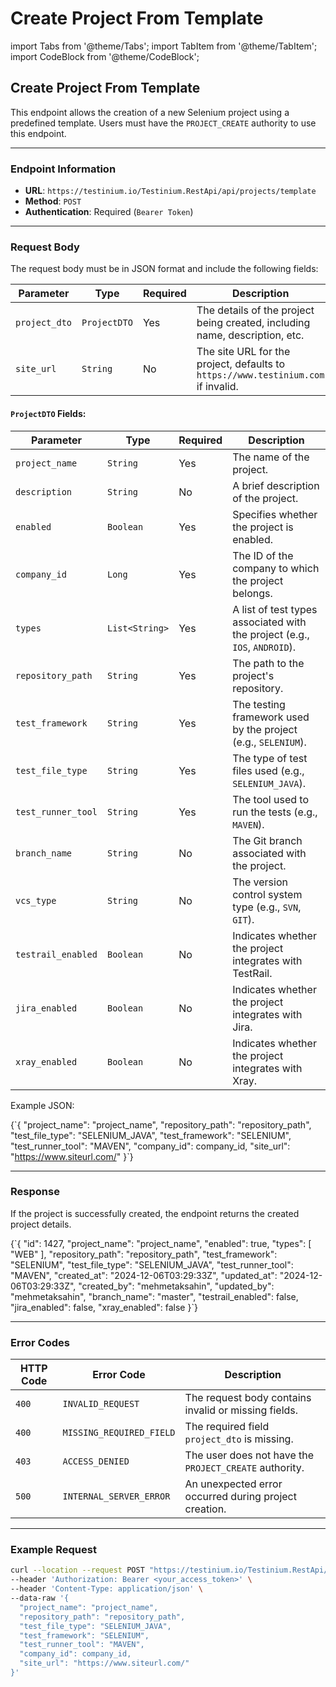 # Create Project From Template

import Tabs from '@theme/Tabs'; import TabItem from '@theme/TabItem'; import CodeBlock from '@theme/CodeBlock';

## Create Project From Template

This endpoint allows the creation of a new Selenium project using a predefined template. Users must have the `PROJECT_CREATE` authority to use this endpoint.

***

### Endpoint Information

* **URL**: `https://testinium.io/Testinium.RestApi/api/projects/template`
* **Method**: `POST`
* **Authentication**: Required (`Bearer Token`)

***

### Request Body

The request body must be in JSON format and include the following fields:

| Parameter     | Type         | Required | Description                                                                       |
| ------------- | ------------ | -------- | --------------------------------------------------------------------------------- |
| `project_dto` | `ProjectDTO` | Yes      | The details of the project being created, including name, description, etc.       |
| `site_url`    | `String`     | No       | The site URL for the project, defaults to `https://www.testinium.com` if invalid. |

#### `ProjectDTO` Fields:

| Parameter          | Type           | Required | Description                                                                |
| ------------------ | -------------- | -------- | -------------------------------------------------------------------------- |
| `project_name`     | `String`       | Yes      | The name of the project.                                                   |
| `description`      | `String`       | No       | A brief description of the project.                                        |
| `enabled`          | `Boolean`      | Yes      | Specifies whether the project is enabled.                                  |
| `company_id`       | `Long`         | Yes      | The ID of the company to which the project belongs.                        |
| `types`            | `List<String>` | Yes      | A list of test types associated with the project (e.g., `IOS`, `ANDROID`). |
| `repository_path`  | `String`       | Yes      | The path to the project's repository.                                      |
| `test_framework`   | `String`       | Yes      | The testing framework used by the project (e.g., `SELENIUM`).              |
| `test_file_type`   | `String`       | Yes      | The type of test files used (e.g., `SELENIUM_JAVA`).                       |
| `test_runner_tool` | `String`       | Yes      | The tool used to run the tests (e.g., `MAVEN`).                            |
| `branch_name`      | `String`       | No       | The Git branch associated with the project.                                |
| `vcs_type`         | `String`       | No       | The version control system type (e.g., `SVN`, `GIT`).                      |
| `testrail_enabled` | `Boolean`      | No       | Indicates whether the project integrates with TestRail.                    |
| `jira_enabled`     | `Boolean`      | No       | Indicates whether the project integrates with Jira.                        |
| `xray_enabled`     | `Boolean`      | No       | Indicates whether the project integrates with Xray.                        |

Example JSON:

{\`{ "project\_name": "project\_name", "repository\_path": "repository\_path", "test\_file\_type": "SELENIUM\_JAVA", "test\_framework": "SELENIUM", "test\_runner\_tool": "MAVEN", "company\_id": company\_id, "site\_url": "https://www.siteurl.com/" }\`}

***

### Response

If the project is successfully created, the endpoint returns the created project details.

{\`{ "id": 1427, "project\_name": "project\_name", "enabled": true, "types": \[ "WEB" ], "repository\_path": "repository\_path", "test\_framework": "SELENIUM", "test\_file\_type": "SELENIUM\_JAVA", "test\_runner\_tool": "MAVEN", "created\_at": "2024-12-06T03:29:33Z", "updated\_at": "2024-12-06T03:29:33Z", "created\_by": "mehmetaksahin", "updated\_by": "mehmetaksahin", "branch\_name": "master", "testrail\_enabled": false, "jira\_enabled": false, "xray\_enabled": false }\`}

***

### Error Codes

| HTTP Code | Error Code               | Description                                            |
| --------- | ------------------------ | ------------------------------------------------------ |
| `400`     | `INVALID_REQUEST`        | The request body contains invalid or missing fields.   |
| `400`     | `MISSING_REQUIRED_FIELD` | The required field `project_dto` is missing.           |
| `403`     | `ACCESS_DENIED`          | The user does not have the `PROJECT_CREATE` authority. |
| `500`     | `INTERNAL_SERVER_ERROR`  | An unexpected error occurred during project creation.  |

***

### Example Request

```bash
curl --location --request POST "https://testinium.io/Testinium.RestApi/api/projects/template" \
--header 'Authorization: Bearer <your_access_token>' \
--header 'Content-Type: application/json' \
--data-raw '{
  "project_name": "project_name",
  "repository_path": "repository_path",
  "test_file_type": "SELENIUM_JAVA",
  "test_framework": "SELENIUM",
  "test_runner_tool": "MAVEN",
  "company_id": company_id,
  "site_url": "https://www.siteurl.com/"
}'
```
